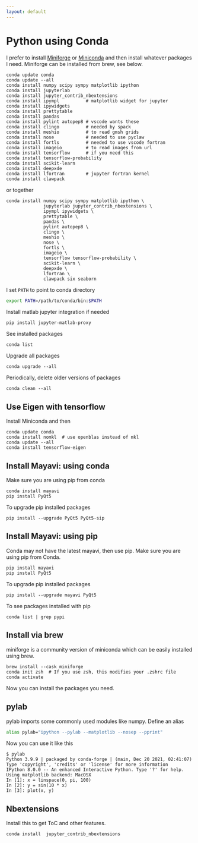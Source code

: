 ```yaml
---
layout: default
---
```


# Python using Conda

I prefer to install [Miniforge](https://github.com/conda-forge/miniforge) or [Miniconda](https://docs.conda.io/en/latest/miniconda.html) and then install whatever packages I need. Miniforge can be installed from brew, see below.

```shell
conda update conda
conda update --all
conda install numpy scipy sympy matplotlib ipython 
conda install jupyterlab
conda install jupyter_contrib_nbextensions
conda install ipympl          # matplotlib widget for jupyter
conda install ipywidgets
conda install prettytable
conda install pandas
conda install pylint autopep8 # vscode wants these
conda install clingo          # needed by spack
conda install meshio          # to read gmsh grids
conda install nose            # needed to use pyclaw
conda install fortls          # needed to use vscode fortran
conda install imageio         # to read images from url
conda install tensorflow      # if you need this
conda install tensorflow-probability
conda install scikit-learn
conda install deepxde
conda install lfortran        # jupyter fortran kernel
conda install clawpack
```

or together

```shell
conda install numpy scipy sympy matplotlib ipython \
              jupyterlab jupyter_contrib_nbextensions \
              ipympl ipywidgets \
              prettytable \
              pandas \
              pylint autopep8 \
              clingo \
              meshio \
              nose \
              fortls \
              imageio \
              tensorflow tensorflow-probability \
              scikit-learn \
              deepxde \
              lfortran \
              clawpack six seaborn
```

I set `PATH` to point to conda directory

```bash
export PATH=/path/to/conda/bin:$PATH
```

Install matlab jupyter integration if needed

```shell
pip install jupyter-matlab-proxy
```

See installed packages

```shell
conda list
```

Upgrade all packages

```shell
conda upgrade --all
```

Periodically, delete older versions of packages

```shell
conda clean --all
```

## Use Eigen with tensorflow

Install Miniconda and then

```shell
conda update conda
conda install nomkl  # use openblas instead of mkl
conda update --all
conda install tensorflow-eigen
```

## Install Mayavi: using conda

Make sure you are using pip from conda

```shell
conda install mayavi
pip install PyQt5
```

To upgrade pip installed packages

```shell
pip install --upgrade PyQt5 PyQt5-sip
```

## Install Mayavi: using pip

Conda may not have the latest mayavi, then use pip.  Make sure you are using pip from Conda.

```shell
pip install mayavi
pip install PyQt5
```

To upgrade pip installed packages

```shell
pip install --upgrade mayavi PyQt5
```

To see packages installed with pip

```shell
conda list | grep pypi
```

## Install via brew

miniforge is a community version of miniconda which can be easily installed using brew.

```shell
brew install --cask miniforge
conda init zsh  # If you use zsh, this modifies your .zshrc file
conda activate
```

Now you can install the packages you need.

## pylab

pylab imports some commonly used modules like numpy. Define an alias

```bash
alias pylab="ipython --pylab --matplotlib --nosep --pprint"
```

Now you can use it like this

```shell
$ pylab
Python 3.9.9 | packaged by conda-forge | (main, Dec 20 2021, 02:41:07)
Type 'copyright', 'credits' or 'license' for more information
IPython 8.0.0 -- An enhanced Interactive Python. Type '?' for help.
Using matplotlib backend: MacOSX
In [1]: x = linspace(0, pi, 100)
In [2]: y = sin(10 * x)
In [3]: plot(x, y)
```

## Nbextensions

Install this to get ToC and other features.

```shell
conda install  jupyter_contrib_nbextensions
```
